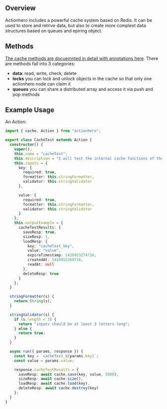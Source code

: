 ## Overview

Actionhero includes a powerful cache system based on Redis. It can be used to store and retrive data, but also to create more complext data structures based on queues and epiring object.

## Methods

[The cache methods are docuemnted in detail with annotations here](https://docs.actionherojs.com/modules/cache.html). There are methods fall into 3 categories:

- **data**: read, write, check, delete
- **locks** you can lock and unlock objects in the cache so that only one actionhero node can claim it
- **queues** you can share a distributed array and access it via push and pop methods

## Example Usage

An Action:

```ts
import { cache, Action } from "actionhero";

export class CacheTest extends Action {
  constructor() {
    super();
    this.name = "cacheTest";
    this.description = "I will test the internal cache functions of the API";
    this.inputs = {
      key: {
        required: true,
        formatter: this.stringFormatter,
        validator: this.stringValidator
      },

      value: {
        required: true,
        formatter: this.stringFormatter,
        validator: this.stringValidator
      }
    };
    this.outputExample = {
      cacheTestResults: {
        saveResp: true,
        sizeResp: 1,
        loadResp: {
          key: "cacheTest_key",
          value: "value",
          expireTimestamp: 1420953274716,
          createdAt: 1420953269716,
          readAt: null
        },
        deleteResp: true
      }
    };
  }

  stringFormatter(s) {
    return String(s);
  }

  stringValidator(s) {
    if (s.length < 3) {
      return "inputs should be at least 3 letters long";
    } else {
      return true;
    }
  }

  async run({ params, response }) {
    const key = `cacheTest_${params.key}`;
    const value = params.value;

    response.cacheTestResults = {
      saveResp: await cache.save(key, value, 5000),
      sizeResp: await cache.size(),
      loadResp: await cache.load(key),
      deleteResp: await cache.destroy(key)
    };
  }
}
```
